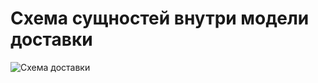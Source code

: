 # Схема сущностей внутри модели доставки

![Схема доставки](https://i.ibb.co/ccfdJp2k/image.png "Схема")

